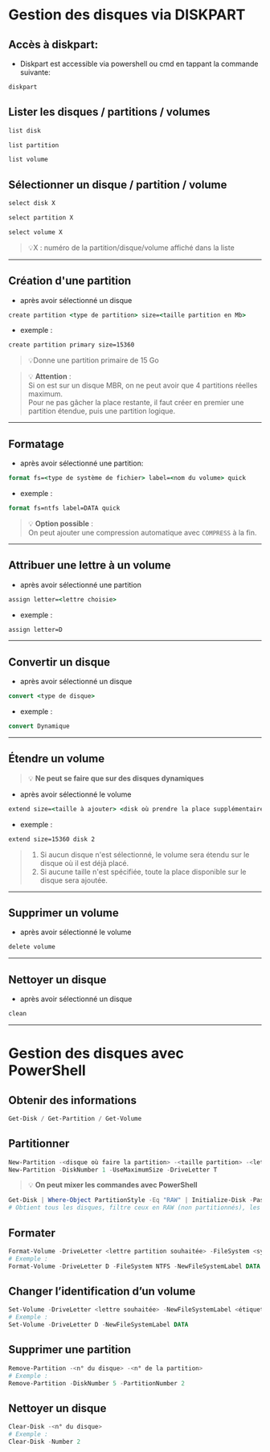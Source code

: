 # **Gestion des disques via DISKPART**
## **Accès à diskpart:**
- Diskpart est accessible via powershell ou cmd en tappant la commande suivante:
```cmd
diskpart
```
## **Lister les disques / partitions / volumes**
```cmd
list disk
```
```cmd
list partition
```
```cmd
list volume
```
## Sélectionner un disque / partition / volume
```cmd
select disk X 
```
```cmd
select partition X 
```
```cmd
select volume X 
```
> 💡X : numéro de la partition/disque/volume affiché dans la liste

---

## Création d'une partition
- après avoir sélectionné un disque
```cmd
create partition <type de partition> size=<taille partition en Mb>
```
- exemple :
```cmd
create partition primary size=15360
```
> 💡Donne une partition primaire de 15 Go

> 💡 **Attention** :  
> Si on est sur un disque MBR, on ne peut avoir que 4 partitions réelles maximum.  
> Pour ne pas gâcher la place restante, il faut créer en premier une partition étendue, puis une partition logique.

---

## Formatage
- après avoir sélectionné une partition: 
```cmd
format fs=<type de système de fichier> label=<nom du volume> quick
```
- exemple :
```cmd
format fs=ntfs label=DATA quick
```
> 💡 **Option possible** :  
> On peut ajouter une compression automatique avec `COMPRESS` à la fin.

---

## Attribuer une lettre à un volume
- après avoir sélectionné une partition
```cmd
assign letter=<lettre choisie>
```
- exemple :
```cmd
assign letter=D
```
---

## Convertir un disque
- après avoir sélectionné un disque
```cmd
convert <type de disque>
```
- exemple :
```cmd
convert Dynamique
```

---

## Étendre un volume
> 💡 **Ne peut se faire que sur des disques dynamiques**
- après avoir sélectionné le volume
```cmd
extend size=<taille à ajouter> <disk où prendre la place supplémentaire>
```
- exemple :
```cmd
extend size=15360 disk 2 
```
> 1. Si aucun disque n'est sélectionné, le volume sera étendu sur le disque où il est déjà placé.
> 2. Si aucune taille n'est spécifiée, toute la place disponible sur le disque sera ajoutée.

---

## Supprimer un volume
- après avoir sélectionné le volume
```cmd
delete volume
```

---

## Nettoyer un disque
- après avoir sélectionné un disque
```cmd
clean
```
---

# **Gestion des disques avec PowerShell**

## Obtenir des informations

```powershell
Get-Disk / Get-Partition / Get-Volume
```

## Partitionner

```powershell
New-Partition -<disque où faire la partition> -<taille partition> -<lettre de la partition>
New-Partition -DiskNumber 1 -UseMaximumSize -DriveLetter T
```

> 💡 **On peut mixer les commandes avec PowerShell**

```powershell
Get-Disk | Where-Object PartitionStyle -Eq "RAW" | Initialize-Disk -PassThru | New-Partition -AssignDriveLetter -UseMaximumSize | Format-Volume
# Obtient tous les disques, filtre ceux en RAW (non partitionnés), les initialise, les partitionne, et les formate
```

## Formater

```powershell
Format-Volume -DriveLetter <lettre partition souhaitée> -FileSystem <système de fichier> -NewFileSystemLabel <nom du volume>
# Exemple :
Format-Volume -DriveLetter D -FileSystem NTFS -NewFileSystemLabel DATA
```

## Changer l’identification d’un volume

```powershell
Set-Volume -DriveLetter <lettre souhaitée> -NewFileSystemLabel <étiquette du volume>
# Exemple :
Set-Volume -DriveLetter D -NewFileSystemLabel DATA
```

## Supprimer une partition

```powershell
Remove-Partition -<n° du disque> -<n° de la partition>
# Exemple :
Remove-Partition -DiskNumber 5 -PartitionNumber 2
```

## Nettoyer un disque

```powershell
Clear-Disk -<n° du disque>
# Exemple :
Clear-Disk -Number 2

